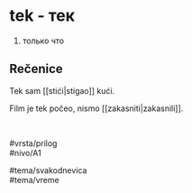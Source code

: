 # tek - тек

1. только что

## Rečenice

Tek sam [[stići|stigao]] kući.  

Film je tek počeo, nismo [[zakasniti|zakasnili]].

<br>

#vrsta/prilog  
#nivo/A1  

#tema/svakodnevica  
#tema/vreme  

